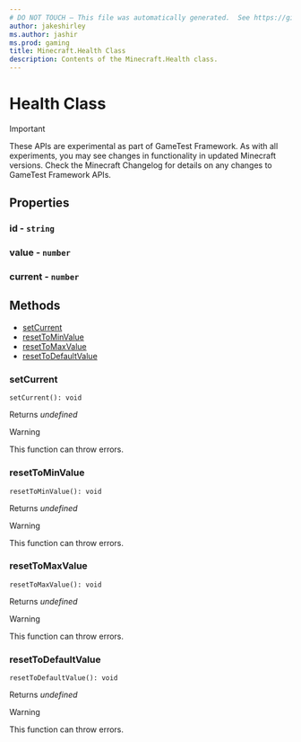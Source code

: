 ```yaml
---
# DO NOT TOUCH — This file was automatically generated.  See https://github.com/Mojang/MinecraftScriptingApiDocsGenerator to modify descriptions, examples, etc.
author: jakeshirley
ms.author: jashir
ms.prod: gaming
title: Minecraft.Health Class
description: Contents of the Minecraft.Health class.
---
```

# Health Class
>[!IMPORTANT]
>These APIs are experimental as part of GameTest Framework. As with all experiments, you may see changes in functionality in updated Minecraft versions. Check the Minecraft Changelog for details on any changes to GameTest Framework APIs.
## Properties
### **id** - `string`



### **value** - `number`



### **current** - `number`




## Methods
- [setCurrent](#setcurrent)
- [resetToMinValue](#resettominvalue)
- [resetToMaxValue](#resettomaxvalue)
- [resetToDefaultValue](#resettodefaultvalue)
  
### **setCurrent**
`
setCurrent(): void
`


Returns *undefined*

> [!WARNING]
> This function can throw errors.

### **resetToMinValue**
`
resetToMinValue(): void
`


Returns *undefined*

> [!WARNING]
> This function can throw errors.

### **resetToMaxValue**
`
resetToMaxValue(): void
`


Returns *undefined*

> [!WARNING]
> This function can throw errors.

### **resetToDefaultValue**
`
resetToDefaultValue(): void
`


Returns *undefined*

> [!WARNING]
> This function can throw errors.

